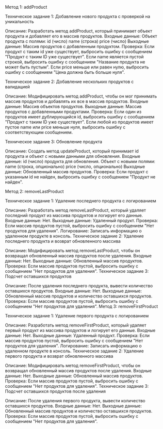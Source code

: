 Метод 1: addProduct

Техническое задание 1: Добавление нового продукта с проверкой на уникальность

Описание: Разработать метод addProduct, который принимает объект продукта и добавляет его в массив продуктов.
Входные данные:
Объект продукта с полями:
id (число)
name (строка)
price (число)
Выходные данные:
Массив продуктов с добавленным продуктом.
Проверка:
Если продукт с таким id уже существует, выбросить ошибку с сообщением "Продукт с таким ID уже существует".
Если name является пустой строкой, выбросить ошибку с сообщением "Название продукта не может быть пустым".
Если price меньше или равен нулю, выбросить ошибку с сообщением "Цена должна быть больше нуля".

Техническое задание 2: Добавление нескольких продуктов с валидацией

Описание: Модифицировать метод addProduct, чтобы он мог принимать массив продуктов и добавлять их все в массив продуктов.
Входные данные:
Массив объектов продуктов.
Выходные данные:
Массив продуктов с добавленными продуктами.
Проверка:
Если один из продуктов имеет дублирующийся id, выбросить ошибку с сообщением "Продукт с таким ID уже существует".
Если любой из продуктов имеет пустое name или price меньше нуля, выбросить ошибку с соответствующим сообщением.

Техническое задание 3: Обновление продукта

Описание: Создать метод updateProduct, который принимает id продукта и объект с новыми данными для обновления.
Входные данные:
id (число) продукта для обновления.
Объект с новыми полями:
name (строка, опционально)
price (число, опционально)
Выходные данные:
Обновленный массив продуктов.
Проверка:
Если продукт с указанным id не найден, выбросить ошибку с сообщением "Продукт не найден".

Метод 2: removeLastProduct

Техническое задание 1: Удаление последнего продукта с логированием

Описание: Разработать метод removeLastProduct, который удаляет последний продукт из массива продуктов и логирует его данные.
Входные данные: Нет.
Выходные данные:
Удаленный продукт.
Проверка:
Если массив продуктов пустой, выбросить ошибку с сообщением "Нет продуктов для удаления".
Логирование: Записать информацию о удаленном продукте в консоль.
Техническое задание 2: Удаление последнего продукта и возврат обновленного массива

Описание: Модифицировать метод removeLastProduct, чтобы он возвращал обновленный массив продуктов после удаления.
Входные данные: Нет.
Выходные данные:
Обновленный массив продуктов.
Проверка:
Если массив продуктов пустой, выбросить ошибку с сообщением "Нет продуктов для удаления".
Техническое задание 3: Подсчет оставшихся продуктов

Описание: После удаления последнего продукта, вывести количество оставшихся продуктов.
Входные данные: Нет.
Выходные данные:
Обновленный массив продуктов и количество оставшихся продуктов.
Проверка:
Если массив продуктов пустой, выбросить ошибку с сообщением "Нет продуктов для удаления".
Метод 3: removeFirstProduct

Техническое задание 1: Удаление первого продукта с логированием

Описание: Разработать метод removeFirstProduct, который удаляет первый продукт из массива продуктов и логирует его данные.
Входные данные: Нет.
Выходные данные:
Удаленный продукт.
Проверка:
Если массив продуктов пустой, выбросить ошибку с сообщением "Нет продуктов для удаления".
Логирование: Записать информацию о удаленном продукте в консоль.
Техническое задание 2: Удаление первого продукта и возврат обновленного массива

Описание: Модифицировать метод removeFirstProduct, чтобы он возвращал обновленный массив продуктов после удаления.
Входные данные: Нет.
Выходные данные:
Обновленный массив продуктов.
Проверка:
Если массив продуктов пустой, выбросить ошибку с сообщением "Нет продуктов для удаления".
Техническое задание 3: Подсчет оставшихся продуктов после удаления

Описание: После удаления первого продукта, вывести количество оставшихся продуктов.
Входные данные: Нет.
Выходные данные:
Обновленный массив продуктов и количество оставшихся продуктов.
Проверка:
Если массив продуктов пустой, выбросить ошибку с сообщением "Нет продуктов для удаления".
